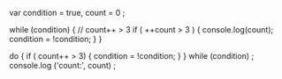 var condition = true, count = 0 ;

while (condition) {
  // count++ > 3
  if ( ++count > 3 ) {
    console.log(count);
    condition = !condition;
  }
}

do {
  if ( count++ > 3) {
    condition = !condition;
  }
} while (condition) ;
console.log ('count:', count) ;

